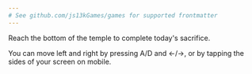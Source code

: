 ```yaml
---
# See github.com/js13kGames/games for supported frontmatter
---
```

Reach the bottom of the temple to complete today's sacrifice.

You can move left and right by pressing A/D and ←/→, or by tapping the sides of your screen on mobile.